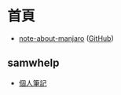 
# 首頁

* [note-about-manjaro](https://samwhelp.github.io/note-about-manjaro/) ([GitHub](https://github.com/samwhelp/note-about-manjaro))


## samwhelp

* [個人筆記](https://samwhelp.github.io/book/)
